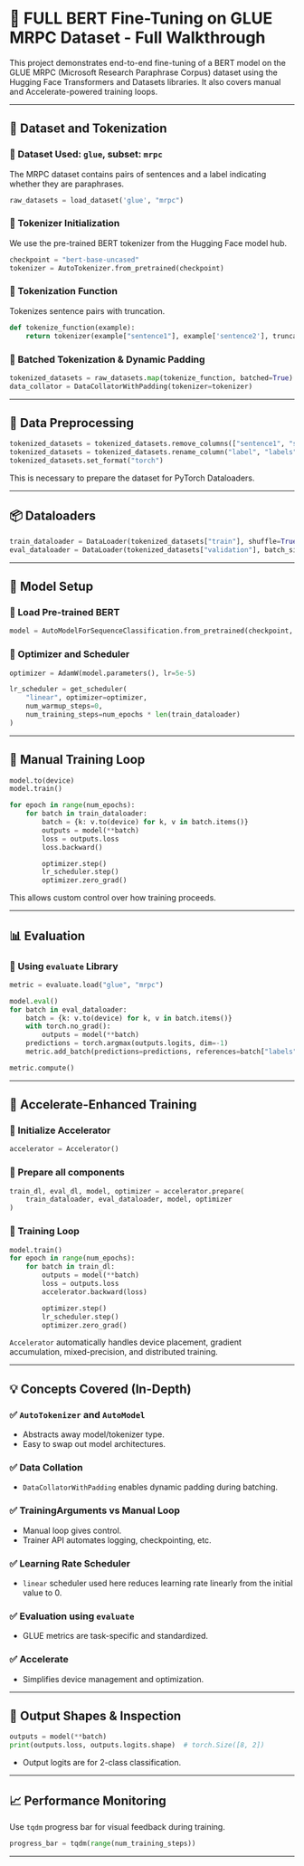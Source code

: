 # 🧠 FULL BERT Fine-Tuning on GLUE MRPC Dataset - Full Walkthrough

This project demonstrates end-to-end fine-tuning of a BERT model on the GLUE MRPC (Microsoft Research Paraphrase Corpus) dataset using the Hugging Face Transformers and Datasets libraries. It also covers manual and Accelerate-powered training loops.

---

## 📂 Dataset and Tokenization

### 🔹 Dataset Used: `glue`, subset: `mrpc`

The MRPC dataset contains pairs of sentences and a label indicating whether they are paraphrases.

```python
raw_datasets = load_dataset('glue', "mrpc")
```

### 🔹 Tokenizer Initialization

We use the pre-trained BERT tokenizer from the Hugging Face model hub.

```python
checkpoint = "bert-base-uncased"
tokenizer = AutoTokenizer.from_pretrained(checkpoint)
```

### 🔹 Tokenization Function

Tokenizes sentence pairs with truncation.

```python
def tokenize_function(example):
    return tokenizer(example["sentence1"], example['sentence2'], truncation=True)
```

### 🔹 Batched Tokenization & Dynamic Padding

```python
tokenized_datasets = raw_datasets.map(tokenize_function, batched=True)
data_collator = DataCollatorWithPadding(tokenizer=tokenizer)
```

---

## 🧹 Data Preprocessing

```python
tokenized_datasets = tokenized_datasets.remove_columns(["sentence1", "sentence2", "idx"])
tokenized_datasets = tokenized_datasets.rename_column("label", "labels")
tokenized_datasets.set_format("torch")
```

This is necessary to prepare the dataset for PyTorch Dataloaders.

---

## 📦 Dataloaders

```python
train_dataloader = DataLoader(tokenized_datasets["train"], shuffle=True, batch_size=8, collate_fn=data_collator)
eval_dataloader = DataLoader(tokenized_datasets["validation"], batch_size=8, collate_fn=data_collator)
```

---

## 🧠 Model Setup

### 🔹 Load Pre-trained BERT

```python
model = AutoModelForSequenceClassification.from_pretrained(checkpoint, num_labels=2)
```

### 🔹 Optimizer and Scheduler

```python
optimizer = AdamW(model.parameters(), lr=5e-5)

lr_scheduler = get_scheduler(
    "linear", optimizer=optimizer,
    num_warmup_steps=0,
    num_training_steps=num_epochs * len(train_dataloader)
)
```

---

## 🔁 Manual Training Loop

```python
model.to(device)
model.train()

for epoch in range(num_epochs):
    for batch in train_dataloader:
        batch = {k: v.to(device) for k, v in batch.items()}
        outputs = model(**batch)
        loss = outputs.loss
        loss.backward()

        optimizer.step()
        lr_scheduler.step()
        optimizer.zero_grad()
```

This allows custom control over how training proceeds.

---

## 📊 Evaluation

### 🔹 Using `evaluate` Library

```python
metric = evaluate.load("glue", "mrpc")

model.eval()
for batch in eval_dataloader:
    batch = {k: v.to(device) for k, v in batch.items()}
    with torch.no_grad():
        outputs = model(**batch)
    predictions = torch.argmax(outputs.logits, dim=-1)
    metric.add_batch(predictions=predictions, references=batch["labels"])

metric.compute()
```

---

## 🚀 Accelerate-Enhanced Training

### 🔹 Initialize Accelerator

```python
accelerator = Accelerator()
```

### 🔹 Prepare all components

```python
train_dl, eval_dl, model, optimizer = accelerator.prepare(
    train_dataloader, eval_dataloader, model, optimizer
)
```

### 🔹 Training Loop

```python
model.train()
for epoch in range(num_epochs):
    for batch in train_dl:
        outputs = model(**batch)
        loss = outputs.loss
        accelerator.backward(loss)

        optimizer.step()
        lr_scheduler.step()
        optimizer.zero_grad()
```

`Accelerator` automatically handles device placement, gradient accumulation, mixed-precision, and distributed training.

---

## 💡 Concepts Covered (In-Depth)

### ✅ `AutoTokenizer` and `AutoModel`

* Abstracts away model/tokenizer type.
* Easy to swap out model architectures.

### ✅ Data Collation

* `DataCollatorWithPadding` enables dynamic padding during batching.

### ✅ TrainingArguments vs Manual Loop

* Manual loop gives control.
* Trainer API automates logging, checkpointing, etc.

### ✅ Learning Rate Scheduler

* `linear` scheduler used here reduces learning rate linearly from the initial value to 0.

### ✅ Evaluation using `evaluate`

* GLUE metrics are task-specific and standardized.

### ✅ Accelerate

* Simplifies device management and optimization.

---

## 🧪 Output Shapes & Inspection

```python
outputs = model(**batch)
print(outputs.loss, outputs.logits.shape)  # torch.Size([8, 2])
```

* Output logits are for 2-class classification.

---

## 📈 Performance Monitoring

Use `tqdm` progress bar for visual feedback during training.

```python
progress_bar = tqdm(range(num_training_steps))
```

---

